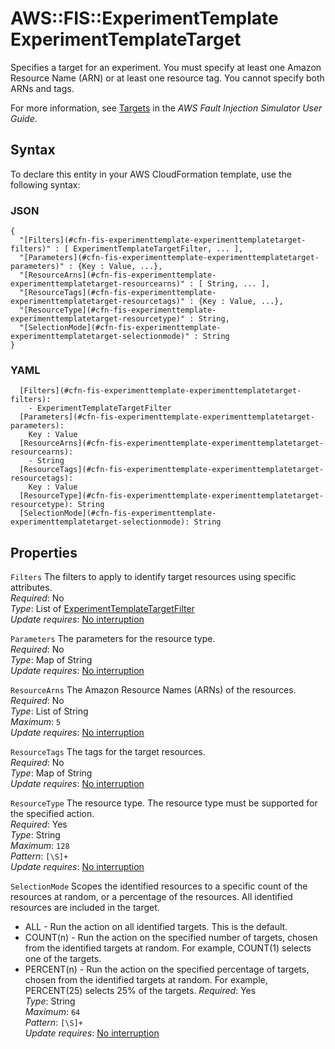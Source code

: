 # AWS::FIS::ExperimentTemplate ExperimentTemplateTarget<a name="aws-properties-fis-experimenttemplate-experimenttemplatetarget"></a>

Specifies a target for an experiment\. You must specify at least one Amazon Resource Name \(ARN\) or at least one resource tag\. You cannot specify both ARNs and tags\.

For more information, see [Targets](https://docs.aws.amazon.com/fis/latest/userguide/targets.html) in the *AWS Fault Injection Simulator User Guide*\.

## Syntax<a name="aws-properties-fis-experimenttemplate-experimenttemplatetarget-syntax"></a>

To declare this entity in your AWS CloudFormation template, use the following syntax:

### JSON<a name="aws-properties-fis-experimenttemplate-experimenttemplatetarget-syntax.json"></a>

```
{
  "[Filters](#cfn-fis-experimenttemplate-experimenttemplatetarget-filters)" : [ ExperimentTemplateTargetFilter, ... ],
  "[Parameters](#cfn-fis-experimenttemplate-experimenttemplatetarget-parameters)" : {Key : Value, ...},
  "[ResourceArns](#cfn-fis-experimenttemplate-experimenttemplatetarget-resourcearns)" : [ String, ... ],
  "[ResourceTags](#cfn-fis-experimenttemplate-experimenttemplatetarget-resourcetags)" : {Key : Value, ...},
  "[ResourceType](#cfn-fis-experimenttemplate-experimenttemplatetarget-resourcetype)" : String,
  "[SelectionMode](#cfn-fis-experimenttemplate-experimenttemplatetarget-selectionmode)" : String
}
```

### YAML<a name="aws-properties-fis-experimenttemplate-experimenttemplatetarget-syntax.yaml"></a>

```
  [Filters](#cfn-fis-experimenttemplate-experimenttemplatetarget-filters): 
    - ExperimentTemplateTargetFilter
  [Parameters](#cfn-fis-experimenttemplate-experimenttemplatetarget-parameters): 
    Key : Value
  [ResourceArns](#cfn-fis-experimenttemplate-experimenttemplatetarget-resourcearns): 
    - String
  [ResourceTags](#cfn-fis-experimenttemplate-experimenttemplatetarget-resourcetags): 
    Key : Value
  [ResourceType](#cfn-fis-experimenttemplate-experimenttemplatetarget-resourcetype): String
  [SelectionMode](#cfn-fis-experimenttemplate-experimenttemplatetarget-selectionmode): String
```

## Properties<a name="aws-properties-fis-experimenttemplate-experimenttemplatetarget-properties"></a>

`Filters`  <a name="cfn-fis-experimenttemplate-experimenttemplatetarget-filters"></a>
The filters to apply to identify target resources using specific attributes\.  
*Required*: No  
*Type*: List of [ExperimentTemplateTargetFilter](aws-properties-fis-experimenttemplate-experimenttemplatetargetfilter.md)  
*Update requires*: [No interruption](https://docs.aws.amazon.com/AWSCloudFormation/latest/UserGuide/using-cfn-updating-stacks-update-behaviors.html#update-no-interrupt)

`Parameters`  <a name="cfn-fis-experimenttemplate-experimenttemplatetarget-parameters"></a>
The parameters for the resource type\.  
*Required*: No  
*Type*: Map of String  
*Update requires*: [No interruption](https://docs.aws.amazon.com/AWSCloudFormation/latest/UserGuide/using-cfn-updating-stacks-update-behaviors.html#update-no-interrupt)

`ResourceArns`  <a name="cfn-fis-experimenttemplate-experimenttemplatetarget-resourcearns"></a>
The Amazon Resource Names \(ARNs\) of the resources\.  
*Required*: No  
*Type*: List of String  
*Maximum*: `5`  
*Update requires*: [No interruption](https://docs.aws.amazon.com/AWSCloudFormation/latest/UserGuide/using-cfn-updating-stacks-update-behaviors.html#update-no-interrupt)

`ResourceTags`  <a name="cfn-fis-experimenttemplate-experimenttemplatetarget-resourcetags"></a>
The tags for the target resources\.  
*Required*: No  
*Type*: Map of String  
*Update requires*: [No interruption](https://docs.aws.amazon.com/AWSCloudFormation/latest/UserGuide/using-cfn-updating-stacks-update-behaviors.html#update-no-interrupt)

`ResourceType`  <a name="cfn-fis-experimenttemplate-experimenttemplatetarget-resourcetype"></a>
The resource type\. The resource type must be supported for the specified action\.  
*Required*: Yes  
*Type*: String  
*Maximum*: `128`  
*Pattern*: `[\S]+`  
*Update requires*: [No interruption](https://docs.aws.amazon.com/AWSCloudFormation/latest/UserGuide/using-cfn-updating-stacks-update-behaviors.html#update-no-interrupt)

`SelectionMode`  <a name="cfn-fis-experimenttemplate-experimenttemplatetarget-selectionmode"></a>
Scopes the identified resources to a specific count of the resources at random, or a percentage of the resources\. All identified resources are included in the target\.  
+ ALL \- Run the action on all identified targets\. This is the default\.
+ COUNT\(n\) \- Run the action on the specified number of targets, chosen from the identified targets at random\. For example, COUNT\(1\) selects one of the targets\.
+ PERCENT\(n\) \- Run the action on the specified percentage of targets, chosen from the identified targets at random\. For example, PERCENT\(25\) selects 25% of the targets\.
*Required*: Yes  
*Type*: String  
*Maximum*: `64`  
*Pattern*: `[\S]+`  
*Update requires*: [No interruption](https://docs.aws.amazon.com/AWSCloudFormation/latest/UserGuide/using-cfn-updating-stacks-update-behaviors.html#update-no-interrupt)